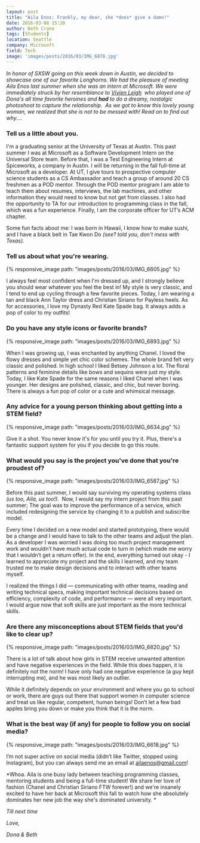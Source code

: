 ```yaml
---
layout: post
title: "Aila Enos: Frankly, my dear, she *does* give a damn!"
date: 2016-03-08 15:20
author: Beth Crane
tags: [Students]
location: Seattle
company: Microsoft
field: Tech
image: 'images/posts/2016/03/IMG_6878.jpg'
---
```


*In honor of SXSW going on this week down in Austin, we decided to showcase one of our favorite Longhorns. We had the pleasure of meeting Aila Enos last summer when she was an intern at Microsoft. We were immediately struck by her resemblance to [Vivien Leigh](http://www.imdb.com/name/nm0000046/)  who played one of Dona's all time favorite heroines and **had** to do a dreamy, nostalgic photoshoot to capture the relationship.  As we got to know this lovely young woman, we realized that she is not to be messed with! Read on to find out why....*

### Tell us a little about you.

I'm a graduating senior at the University of Texas at Austin. This past summer I was at Microsoft as a Software Development Intern on the Universal Store team. Before that, I was a Test Engineering Intern at Spiceworks, a company in Austin. I will be returning in the fall full-time at Microsoft as a developer. At UT, I give tours to prospective computer science students as a CS Ambassador and teach a group of around 20 CS freshmen as a POD mentor. Through the POD mentor program I am able to teach them about resumes, interviews, the lab machines, and other information they would need to know but not get from classes. I also had the opportunity to TA for our introduction to programming class in the fall, which was a fun experience. Finally, I am the corporate officer for UT’s ACM chapter.

Some fun facts about me: I was born in Hawaii, I know how to make sushi, and I have a black belt in Tae Kwon Do *(see? told you, don't mess with Texas).*

### Tell us about what you're wearing.

{% responsive_image path: "images/posts/2016/03/IMG_6605.jpg" %}

I always feel most confident when I'm dressed up, and I strongly believe you should wear whatever you feel the best in! My style is very classic, and I tend to end up cycling through a few favorite pieces. Today, I am wearing a tan and black Ann Taylor dress and Christian Siriano for Payless heels. As for accessories, I love my Dynasty Red Kate Spade bag. It always adds a pop of color to my outfits!

### Do you have any style icons or favorite brands?

{% responsive_image path: "images/posts/2016/03/IMG_6893.jpg" %}

When I was growing up, I was enchanted by anything Chanel. I loved the flowy dresses and simple yet chic color schemes. The whole brand felt very classic and polished. In high school I liked Betsey Johnson a lot. The floral patterns and feminine details like bows and sequins were just my style. Today, I like Kate Spade for the same reasons I liked Chanel when I was younger. Her designs are polished, classic, and chic, but never boring. There is always a fun pop of color or a cute and whimsical message.

### Any advice for a young person thinking about getting into a STEM field?

{% responsive_image path: "images/posts/2016/03/IMG_6634.jpg" %}

Give it a shot. You never know it's for you until you try it. Plus, there's a fantastic support system for you if you decide to go this route.

### What would you say is the project you've done that you're proudest of?

{% responsive_image path: "images/posts/2016/03/IMG_6587.jpg" %}

Before this past summer, I would say surviving my operating systems class *(us too, Aila, us too!).*  Now, I would say my intern project from this past summer; The goal was to improve the performance of a service, which included redesigning the service by changing it to a publish and subscribe model.

Every time I decided on a new model and started prototyping, there would be a change and I would have to talk to the other teams and adjust the plan. As a developer I was worried I was doing too much project management work and wouldn’t have much actual code to turn in (which made me worry that I wouldn’t get a return offer). In the end, everything turned out okay - I learned to appreciate my project and the skills I learned, and my team trusted me to make design decisions and to interact with other teams myself.

I realized the things I did — communicating with other teams, reading and writing technical specs, making important technical decisions based on efficiency, complexity of code, and performance — were all very important. I would argue now that soft skills are just important as the more technical skills.

### Are there any misconceptions about STEM fields that you'd like to clear up?

{% responsive_image path: "images/posts/2016/03/IMG_6820.jpg" %}

There is a lot of talk about how girls in STEM receive unwanted attention and have negative experiences in the field. While this does happen, it is definitely not the norm! I have only had one negative experience (a guy kept interrupting me), and he was most likely an outlier.

While it definitely depends on your environment and where you go to school or work, there are guys out there that support women in computer science and treat us like regular, competent, human beings! Don’t let a few bad apples bring you down or make you think that it is the norm.

### What is the best way (if any) for people to follow you on social media?

{% responsive_image path: "images/posts/2016/03/IMG_6618.jpg" %}

I’m not super active on social media (didn’t like Twitter, stopped using Instagram), but you can always send me an email at ailaenos@gmail.com!

*Whoa. Aila is one busy lady between teaching programming classes, mentoring students and being a full-time student! We share her love of fashion (Chanel and Christian Siriano FTW forever!) and we're insanely excited to have her back at Microsoft this fall to watch how she absolutely dominates her new job the way she's dominated university. *

*Till next time*

*Love,*

*Dona & Beth*
